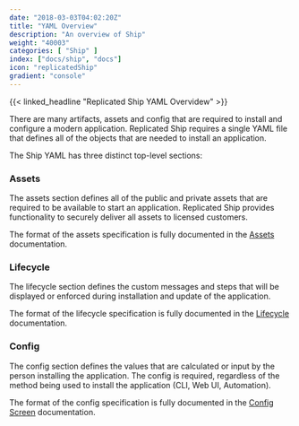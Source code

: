 ```yaml
---
date: "2018-03-03T04:02:20Z"
title: "YAML Overview"
description: "An overview of Ship"
weight: "40003"
categories: [ "Ship" ]
index: ["docs/ship", "docs"]
icon: "replicatedShip"
gradient: "console"
---
```


{{< linked_headline "Replicated Ship YAML Overvidew" >}}

There are many artifacts, assets and config that are required to install and configure a modern application. Replicated Ship requires a single YAML file that defines all of the objects that are needed to install an application.

The Ship YAML has three distinct top-level sections:

### Assets
The assets section defines all of the public and private assets that are required to be available to start an application. Replicated Ship provides functionality to securely deliver all assets to licensed customers.

The format of the assets specification is fully documented in the [Assets](../../assets/) documentation.


### Lifecycle
The lifecycle section defines the custom messages and steps that will be displayed or enforced during installation and update of the application.

The format of the lifecycle specification is fully documented in the [Lifecycle](../../lifecycle) documentation.

### Config
The config section defines the values that are calculated or input by the person installing the application. The config is required, regardless of the method being used to install the application (CLI, Web UI, Automation).

The format of the config specification is fully documented in the [Config Screen](../../config) documentation.